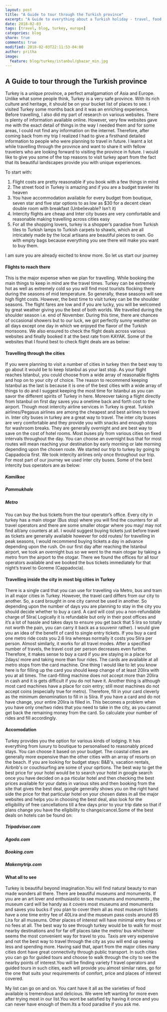 ```yaml
---
layout: post
title: "A Guide to tour through the Turkish province"
excerpt: "A Guide to everything about a Turkish holiday - travel, food, local life and more"
date: 2018-02-03
tags: [travel, blog, turkey, europe]
categories: blog
share: true
comments: true
modified: 2018-02-03T22:11:53-04:00
author: pritha
image:
  feature: blog/turkey/istanbul/gbazar_min.jpg
---
```


## A Guide to tour through the Turkish province

Turkey is a unique province, a perfect amalgamation of Asia and Europe. Unlike what some people think, Turkey is a very safe province. With its rich culture and heritage, it should be on your bucket list of places to see.
I visited Turkey some months back and it was an enriching experience. Before travelling, I also did my part of research on various websites. There is plenty of information available online. However, very few websites gave me with the exact detail of things in the way I needed them and for some areas, I could not find any information on the internet. Therefore, after coming back from my trip I realized I had to give a firsthand detailed information to people who were planning to travel in future. I learnt a lot while travelling through the province and want to share it with fellow travelers who are looking forward to visiting the province in future.
I would like to give you some of the top reasons to visit turkey apart from the fact that its beautiful landscapes provide you with unique experiences.

To start with:

1.	Flight costs are pretty reasonable if you book with a few things in mind
2.	The street food in Turkey is amazing and if you are a budget traveler its heaven
3.	You have accommodation available for every budget from boutique, seven star and five star options to as low as $30 for a decent clean double room with breakfast (Unbelievable? Isn’t it)
4.	Intercity flights are cheap and Inter city buses are very comfortable and reasonable making travelling across cities easy
5.	For all the shopping lovers, turkey is a shopper’s paradise from Turkish tiles to Turkish lamps to Turkish carpets to shawls, which are all intricately made by the local artisans are beautiful pieces to own. Go with empty bags because everything you see there will make you want to buy them.

I am sure you are already excited to know more. So let us start our journey

#### Flights to reach there
This is the major expense when we plan for travelling. While booking the main things to keep in mind are the travel times. Turkey can be extremely hot as well as extremely cold so you will find most tourists flocking there during the seasons of mid temperature. So generally, these seasons will see high flight costs. However, the best time to visit turkey can be the shoulder seasons. The flight fares are low and if you are lucky, you will be welcomed by great weather giving you the best of both worlds. 
We travelled during the shoulder season i.e. end of November. During this time, there are chances of occasional showers but to our luck, we got perfectly sunny weather on all days except one day in which we enjoyed the flavor of the Turkish monsoons. We also ensured to check the flight deals across various websites and finally booked it at the best rate from KAYAK.
Some of the websites that I found best to check flight deals are as below:

#### Travelling through the cities
If you were planning to visit a number of cities in turkey then the best way to go about it would be to keep Istanbul as your last stop. As your flight reaches Istanbul, you could choose from a wide array of reasonable flights and hop on to your city of choice. The reason to recommend keeping Istanbul as the last is because it is one of the best cities with a wide array of things to do and I suggest keeping the most time for Istanbul as you can savor the different spirits of Turkey in here. Moreover taking a flight directly from Istanbul on first day saves you a onetime back and forth cost to the airport.
Though most intercity airline services in Turkey is great. Turkish airlines/Pegasus airlines are among the cheapest and best airlines to travel in.
Inter city buses in turkey are a great way to travel. The inter city buses are very comfortable and they provide you with snacks and enough stops for washroom breaks. They are generally overnight and are best way to save on the cost of hotel rooms. Most buses ply from various cities on fixed intervals throughout the day. You can choose an overnight bus that for most routes will mean reaching your destination by early morning or late morning depending upon the chosen route.
We started our trip to turkey by going to Cappadocia first. We took intercity airlines only once throughout our trip. For most part of our journey we used inter city buses.
Some of the best intercity bus operators are as below:
##### Kamilkoc
##### Pammukhale
##### Metro
You can buy the bus tickets from the tour operator’s office. Every city in turkey has a main otogar (Bus stop) where you will find the counters for all travel operators and there are some smaller otogar where you may/ may not find all/any counters at all. I would suggest buying tickets just before travel as tickets are generally available however for odd routes/ for travelling in peak seasons, I would recommend buying tickets a day in advance depending upon the rush. On our first day after reaching the Istanbul airport, we took an overnight bus so we went to the main otogar by taking a metro from the airport to the otogar. There we found the offices for all tour operators available and we booked the bus tickets immediately for that night’s travel to Goreme (Cappadocia).

#### Travelling inside the city in most big cities in Turkey

There is a single card that you can use for travelling via Metro, bus and tram in all major cities in Turkey. However, the travel card differs from our city to another. So, a card brought in one city cannot be used in another. So depending upon the number of days you are planning to stay in the city you should decide whether to buy a card. A card will cost you a non-refundable charge of 5lira( Logically it is refundable but only in their post offices and it’s a lot of hassle and takes days to ensure you get back that 5 lira so totally not worth the pain, you can carry it back as a souvenir rather). I would give you an idea of the benefit of card to single entry tickets. If you buy a card one metro ride costs you 2.6 lira whereas normally it costs you 5lira per person. Almost similarly, it works for all travel modes. After a specified number of travels, the travel cost per person decreases even further.
Therefore, it makes sense to buy a card if you are staying in a place for 2days/ more and taking more than four rides. The cards are available at all metro stops from the card machine. One thing I would like to let you know here is for filling up the card you should keep change of at least 20lira with you at all times. The card-filling machine does not accept more than 20lira in cash and it is gets difficult if you do not have it. Another thing is although most card machines have a place for coin entry; still most machines do not accept coins (especially true for metro). Therefore, fill in your card cleverly as the minimum denomination to fill in is 5lira. If you have a card and do not have change, your entire 20lira is filled in. This becomes a problem when you have only one/two rides that you need to take in the city, as you cannot get back the remaining money from the card. So calculate your number of rides and fill accordingly.

#### Accomodation

Turkey provides you  the option for various kinds of lodging. It has everything from luxury to boutique to personalised to reasonably priced stays. You can choose it based on your budget. The coastal cities are generally more expensive than the other cities with an array of resorts on the beach. If you are looking for budget stays: B&B's, vacation rentals, Airbnb's or couchsurfing are some of your oprtions. The best way to get the best price for your hotel would be to search your hotel in google search once you have decided on a pa rticular hotel and then checking the best prices available for your dates in various sites and then booking from the site that gives the best deal, google generally shows you on the right hand side the price for that particular hotel on your chosen dates in all the major websites and helps you in choosing the best deal, also look for the elligibility of free cancellations till a few days prior to your trip date so that if plans change you have the ellgibility to change/cancel.Some of the best deals on hotels can be found on:

##### Tripadvisor.com
##### Agoda.com
##### Booking.com
##### Makemytrip.com

#### What all to see

Turkey is beautiful beyond imagination.You will find natural beauty to man made wonders all there. There are beautiful museums and monuments. If you are an art lover and enthusiastic to see museums and monuments , the museum card will be handy as it covers most museums and monuments and saves you bucks if you plan to cover them all as most museum tickets have a one time entry fee of 40Lira and the museum pass costs around 85 Lira for all museums. Other places of interest will have minimal entry fees or no fees at all. The best way to see through turkey would be to walk for most nearby destinations and for far off places take the metro/ bus whichever seems the most convenient way for travel  to you. Taxis are very expensive and not the best way to travel through the city as you will end up seeing less and spending more. Having said that, apart from the major cities many cities dont have great connectivity through public transport. In such cities you can go for guided tours and choose to walk through the city to see the nearby points of interest.You will be finding variety f travel operators and guided tours in such cities, each will provide you almost similar rates, go for the one that suits your requirements of comfort, price and places of interest covered.



My list can go on and on. You cant have it all as the varieties of food available is tremendous and delicious. We were left wanting for more even after trying most in our list.You wont be satisfied by having it once and you can never have enough of them.Its a food paradise if you ask me.

